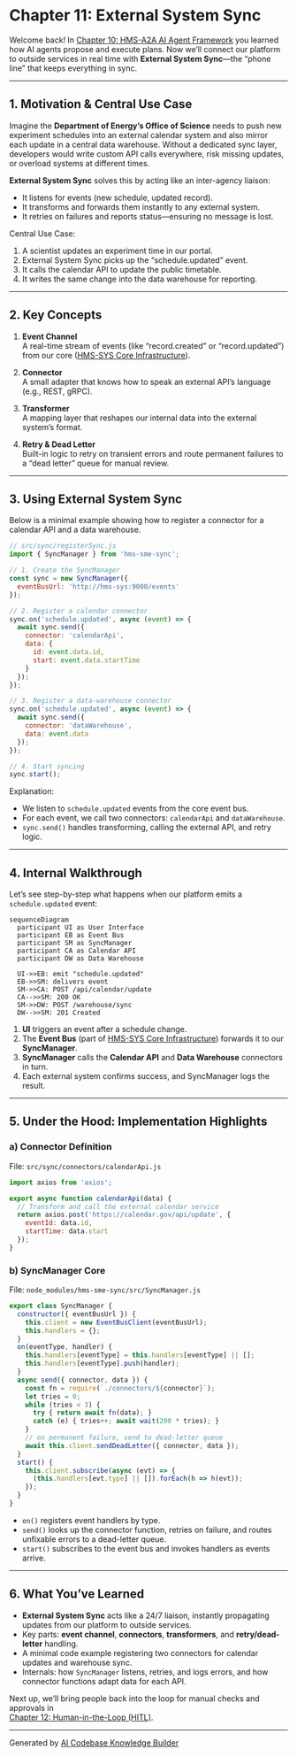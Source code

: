 # Chapter 11: External System Sync

Welcome back! In [Chapter 10: HMS-A2A AI Agent Framework](10_hms_a2a_ai_agent_framework_.md) you learned how AI agents propose and execute plans. Now we’ll connect our platform to outside services in real time with **External System Sync**—the “phone line” that keeps everything in sync.

---

## 1. Motivation & Central Use Case

Imagine the **Department of Energy’s Office of Science** needs to push new experiment schedules into an external calendar system and also mirror each update in a central data warehouse. Without a dedicated sync layer, developers would write custom API calls everywhere, risk missing updates, or overload systems at different times.

**External System Sync** solves this by acting like an inter-agency liaison:  
- It listens for events (new schedule, updated record).  
- It transforms and forwards them instantly to any external system.  
- It retries on failures and reports status—ensuring no message is lost.

Central Use Case:  
1. A scientist updates an experiment time in our portal.  
2. External System Sync picks up the “schedule.updated” event.  
3. It calls the calendar API to update the public timetable.  
4. It writes the same change into the data warehouse for reporting.

---

## 2. Key Concepts

1. **Event Channel**  
   A real-time stream of events (like “record.created” or “record.updated”) from our core ([HMS-SYS Core Infrastructure](05_hms_sys_core_infrastructure_.md)).

2. **Connector**  
   A small adapter that knows how to speak an external API’s language (e.g., REST, gRPC).

3. **Transformer**  
   A mapping layer that reshapes our internal data into the external system’s format.

4. **Retry & Dead Letter**  
   Built-in logic to retry on transient errors and route permanent failures to a “dead letter” queue for manual review.

---

## 3. Using External System Sync

Below is a minimal example showing how to register a connector for a calendar API and a data warehouse.  

```js
// src/sync/registerSync.js
import { SyncManager } from 'hms-sme-sync';

// 1. Create the SyncManager
const sync = new SyncManager({
  eventBusUrl: 'http://hms-sys:9000/events'
});

// 2. Register a calendar connector
sync.on('schedule.updated', async (event) => {
  await sync.send({
    connector: 'calendarApi',
    data: { 
      id: event.data.id, 
      start: event.data.startTime 
    }
  });
});

// 3. Register a data-warehouse connector
sync.on('schedule.updated', async (event) => {
  await sync.send({
    connector: 'dataWarehouse',
    data: event.data
  });
});

// 4. Start syncing
sync.start();
```

Explanation:  
- We listen to `schedule.updated` events from the core event bus.  
- For each event, we call two connectors: `calendarApi` and `dataWarehouse`.  
- `sync.send()` handles transforming, calling the external API, and retry logic.

---

## 4. Internal Walkthrough

Let’s see step-by-step what happens when our platform emits a `schedule.updated` event:

```mermaid
sequenceDiagram
  participant UI as User Interface
  participant EB as Event Bus
  participant SM as SyncManager
  participant CA as Calendar API
  participant DW as Data Warehouse

  UI->>EB: emit "schedule.updated"
  EB->>SM: delivers event
  SM->>CA: POST /api/calendar/update
  CA-->>SM: 200 OK
  SM->>DW: POST /warehouse/sync
  DW-->>SM: 201 Created
```

1. **UI** triggers an event after a schedule change.  
2. The **Event Bus** (part of [HMS-SYS Core Infrastructure](05_hms_sys_core_infrastructure_.md)) forwards it to our **SyncManager**.  
3. **SyncManager** calls the **Calendar API** and **Data Warehouse** connectors in turn.  
4. Each external system confirms success, and SyncManager logs the result.

---

## 5. Under the Hood: Implementation Highlights

### a) Connector Definition

File: `src/sync/connectors/calendarApi.js`
```js
import axios from 'axios';

export async function calendarApi(data) {
  // Transform and call the external calendar service
  return axios.post('https://calendar.gov/api/update', {
    eventId: data.id,
    startTime: data.start
  });
}
```

### b) SyncManager Core

File: `node_modules/hms-sme-sync/src/SyncManager.js`
```js
export class SyncManager {
  constructor({ eventBusUrl }) {
    this.client = new EventBusClient(eventBusUrl);
    this.handlers = {};
  }
  on(eventType, handler) {
    this.handlers[eventType] = this.handlers[eventType] || [];
    this.handlers[eventType].push(handler);
  }
  async send({ connector, data }) {
    const fn = require(`./connectors/${connector}`);
    let tries = 0;
    while (tries < 3) {
      try { return await fn(data); }
      catch (e) { tries++; await wait(200 * tries); }
    }
    // on permanent failure, send to dead-letter queue
    await this.client.sendDeadLetter({ connector, data });
  }
  start() {
    this.client.subscribe(async (evt) => {
      (this.handlers[evt.type] || []).forEach(h => h(evt));
    });
  }
}
```

- `on()` registers event handlers by type.  
- `send()` looks up the connector function, retries on failure, and routes unfixable errors to a dead-letter queue.  
- `start()` subscribes to the event bus and invokes handlers as events arrive.

---

## 6. What You’ve Learned

- **External System Sync** acts like a 24/7 liaison, instantly propagating updates from our platform to outside services.  
- Key parts: **event channel**, **connectors**, **transformers**, and **retry/dead-letter** handling.  
- A minimal code example registering two connectors for calendar updates and warehouse sync.  
- Internals: how `SyncManager` listens, retries, and logs errors, and how connector functions adapt data for each API.

Next up, we’ll bring people back into the loop for manual checks and approvals in  
[Chapter 12: Human-in-the-Loop (HITL)](12_human_in_the_loop__hitl__.md).

---

Generated by [AI Codebase Knowledge Builder](https://github.com/The-Pocket/Tutorial-Codebase-Knowledge)